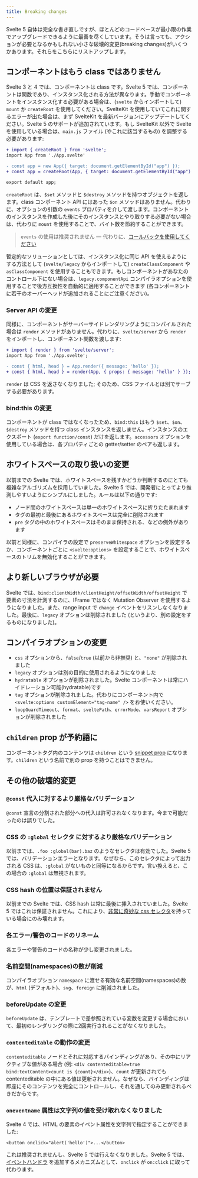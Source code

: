 ```yaml
---
title: Breaking changes
---
```


Svelte 5 自体は完全な書き直しですが、ほとんどのコードベースが最小限の作業でアップグレードできるように最善を尽くしています。そうは言っても、アクションが必要となるかもしれない小さな破壊的変更(breaking changes)がいくつかあります。それらをこちらにリストアップします。

## コンポーネントはもう class ではありません <!--components-are-no-longer-classes-->

Svelte 3 と 4 では、コンポーネントは class です。Svelte 5 では、コンポーネントは関数であり、インスタンス化される方法が異なります。手動でコンポーネントをインスタンス化する必要がある場合は、(`svelte` からインポートして) `mount` か `createRoot` を使用してください。SvelteKit を使用していてこれに関するエラーが出た場合は、まず SvelteKit を最新バージョンにアップデートしてください。Svelte 5 のサポートが追加されています。もし SvelteKit 以外で Svelte を使用している場合は、`main.js` ファイル (やこれに該当するもの) を調整する必要があります:

```diff
+ import { createRoot } from 'svelte';
import App from './App.svelte'

- const app = new App({ target: document.getElementById("app") });
+ const app = createRoot(App, { target: document.getElementById("app") });

export default app;
```

`createRoot` は、`$set` メソッドと `$destroy` メソッドを持つオブジェクトを返します。class コンポーネント API にはあった `$on` メソッドはありません。代わりに、オプションの引数の `events` プロパティを介して渡します。コンポーネントのインスタンスを作成した後にそのインスタンスとやり取りする必要がない場合は、代わりに `mount` を使用することで、バイト数を節約することができます。

> `events` の使用は推奨されません — 代わりに、[コールバックを使用してください](https://svelte-5-preview-ja.vercel.app/docs/event-handlers)

暫定的なソリューションとしては、インスタンス化に同じ API を使えるようにする方法として (`svelte/legacy` からインポートして) `createClassComponent` や `asClassComponent` を使用することもできます。もしコンポーネントがあなたのコントロール下にない場合は、`legacy.componentApi` コンパイラオプションを使用することで後方互換性を自動的に適用することができます (各コンポーネントに若干のオーバーヘッドが追加されることにご注意ください)。

### Server API の変更 <!--server-api-changes-->

同様に、コンポーネントがサーバーサイドレンダリングようにコンパイルされた場合は `render` メソッドがありません。代わりに、`svelte/server` から `render` をインポートし、コンポーネント関数を渡します:

```diff
+ import { render } from 'svelte/server';
import App from './App.svelte';

- const { html, head } = App.render({ message: 'hello' });
+ const { html, head } = render(App, { props: { message: 'hello' } });
```

`render` は CSS を返さなくなりました; そのため、CSS ファイルとは別でサーブする必要があります。

### bind:this の変更 <!--bind-this-changes-->

コンポーネントが class ではなくなったため、`bind:this` はもう `$set`、`$on`、`$destroy` メソッドを持つ class インスタンスを返しません。インスタンスのエクスポート (`export function/const`) だけを返します。`accessors` オプションを使用している場合は、各プロパティごとの getter/setter のペアも返します。

## ホワイトスペースの取り扱いの変更 <!--whitespace-handling-changed-->

以前までの Svelte では、ホワイトスペースを残すかどうか判断するのにとても複雑なアルゴリズムを採用していました。Svelte 5 では、開発者にとってより推測しやすいようにシンプルにしました。ルールは以下の通りです:

- ノード間のホワイトスペースは単一のホワイトスペースに折りたたまれます
- タグの最初と最後にあるホワイトスペースは完全に削除されます
- `pre` タグの中のホワイトスペースはそのまま保持される、などの例外があります

以前と同様に、コンパイラの設定で `preserveWhitespace` オプションを設定するか、コンポーネントごとに `<svelte:options>` を設定することで、ホワイトスペースのトリムを無効化することができます。

## より新しいブラウザが必要 <!--more-recent-browser-required-->

Svelte では、`bind:clientWidth/clientHeight/offsetWidth/offsetHeight` で要素の寸法を計測するのに、IFrame ではなく Mutation Observer を使用するようになりました。また、range input で `change` イベントをリスンしなくなりました。最後に、`legacy` オプションは削除されました (というより、別の設定をするものになりました)。

## コンパイラオプションの変更 <!--changes-to-compiler-options-->

- `css` オプションから、`false`/`true` (以前から非推奨) と、`"none"` が削除されました
- `legacy` オプションは別の目的に使用されるようになりました
- `hydratable` オプションが削除されました。Svelte コンポーネントは常にハイドレーション可能(hydratable)です
- `tag` オプションが削除されました。代わりにコンポーネント内で `<svelte:options customElement="tag-name" />` をお使いください。
- `loopGuardTimeout`、`format`、`sveltePath`、`errorMode`、`varsReport` オプションが削除されました

## `children` prop が予約語に <!--children-prop-is-reserved-->

コンポーネントタグ内のコンテンツは `children` という [snippet prop](/docs/snippets) になります。`children` という名前で別の prop を持つことはできません。

## その他の破壊的変更 <!--other-breaking-changes-->

### `@const` 代入に対するより厳格なバリデーション <!--stricter-const-assignment-validation-->

`@const` 宣言の分割された部分への代入は許可されなくなります。今まで可能だったのは誤りでした。

### CSS の `:global` セレクタ に対するより厳格なバリデーション <!--stricter-css-global-selector-validation-->

以前までは、`.foo :global(bar).baz` のようなセレクタは有効でした。Svelte 5 では、バリデーションエラーとなります。なぜなら、このセレクタによって出力される CSS は、`:global` がないものと同等になるからです。言い換えると、この場合の `:global` は無視されます。

### CSS hash の位置は保証されません <!--css-hash-position-no-longer-deterministic-->

以前までの Svelte では、CSS hash は常に最後に挿入されていました。Svelte 5 ではこれは保証されません。これにより、[非常に奇妙な css セレクタ](https://stackoverflow.com/questions/15670631/does-the-order-of-classes-listed-on-an-item-affect-the-css)を持っている場合にのみ壊れます。

### 各エラー/警告のコードのリネーム <!--renames-of-various-error-warning-codes-->

各エラーや警告のコードの名称が少し変更されました。

### 名前空間(namespaces)の数が削減 <!--reduced-number-of-namespaces-->

コンパイラオプション `namespace` に渡せる有効な名前空間(namespaces)の数が、`html` (デフォルト)、`svg`、`foreign` に削減されました。

### beforeUpdate の変更 <!--beforeupdate-change-->

`beforeUpdate` は、テンプレートで差参照されている変数を変更する場合において、最初のレンダリングの際に2回実行されることがなくなりました。

### `contenteditable` の動作の変更 <!--contenteditable-behavior-change-->

`contenteditable` ノードとそれに対応するバインディングがあり、その中にリアクティブな値がある場合 (例: `<div contenteditable=true bind:textContent>count is {count}</div>`)、`count` が更新されても contenteditable の中にある値は更新されません。なぜなら、バインディングは即座にそのコンテンツを完全にコントロールし、それを通してのみ更新されるべきだからです。

### `oneventname` 属性は文字列の値を受け取れなくなりました <!--oneventname-attributes-no-longer-accept-string-values-->

Svelte 4 では、HTML の要素のイベント属性を文字列で指定することができました:

```svelte
<button onclick="alert('hello')">...</button>
```

これは推奨されませんし、Svelte 5 では行えなくなりました。Svelte 5 では、[イベントハンドラ](/docs/event-handlers) を追加するメカニズムとして、`onclick` が `on:click` に取って代わります。
